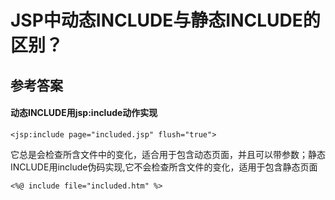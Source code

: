 # JSP中动态INCLUDE与静态INCLUDE的区别？
## 参考答案
#### 动态INCLUDE用jsp:include动作实现 
```
<jsp:include page="included.jsp" flush="true">
```
它总是会检查所含文件中的变化，适合用于包含动态页面，并且可以带参数；静态INCLUDE用include伪码实现,它不会检查所含文件的变化，适用于包含静态页面
```
<%@ include file="included.htm" %>
```
